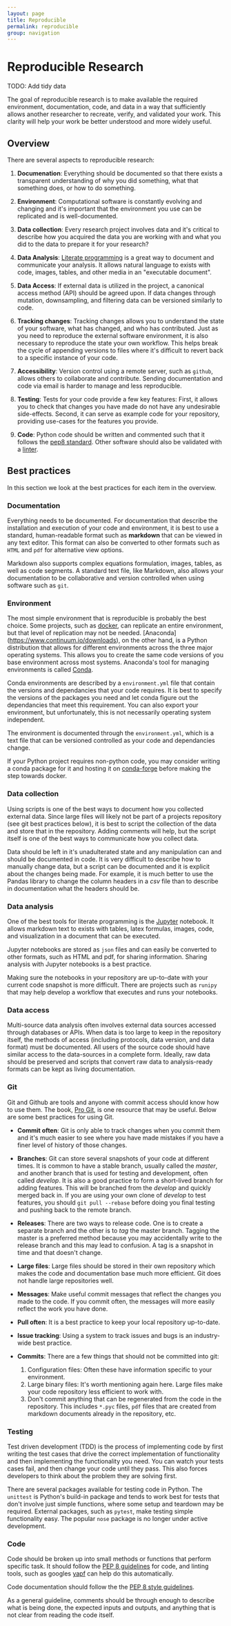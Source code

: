 ```yaml
---
layout: page
title: Reproducible
permalink: reproducible
group: navigation
---
```


# Reproducible Research

TODO: Add tidy data

The goal of reproducible research is to make available
the required environment, documentation, code, and data
in a way that sufficiently allows another researcher
to recreate, verify, and validated your work.
This clarity will help your work be better understood and
more widely useful.

## Overview

There are several aspects to reproducible research:

1. **Documenation**: Everything should be documented so that there exists a transparent understanding
of why you did something, what that something does, or how to do something.

2. **Environment**: Computational software is constantly evolving and changing and it's important that the environment you use can be replicated and is well-documented.

3. **Data collection**: Every research project involves data and it's critical to describe how you acquired the data you are working with and what you did to the data to
prepare it for your research?

4. **Data Analysis**: [Literate programming](https://en.wikipedia.org/wiki/Literate_programming) is a great way
to document and communicate your analysis.  It allows natural language to exists with code, images, tables, and other media in an "executable document".

5. **Data Access**: If external data is utilized in the project, a canonical access method (API) should be agreed upon. If data changes through mutation, downsampling, and filtering data can be versioned similarly to code.

6. **Tracking changes**: Tracking changes allows you to understand the state of your software,
what has changed, and who has contributed.  Just as you need to reproduce the external software environment, it is also necessary to reproduce the state your own workflow.
This helps break the cycle of appending versions to files where it's difficult to revert back to a specific instance
of your code.

7. **Accessibility**:
Version control using a remote server, such as `github`,
allows others to collaborate and contribute.  Sending documentation and code via email is harder to manage and
less reproducible.

8. **Testing**:
Tests for your code provide a few key features:  First, it allows you to check that changes you have made do not have
any undesirable side-effects. Second, it can serve as example code for your repository, providing use-cases for the features you provide.

9. **Code**:
Python code should be written and commented such that it follows the [pep8 standard](https://www.python.org/dev/peps/pep-0008). Other software should also be validated with a [linter](http://stackoverflow.com/questions/8503559/what-is-linting).


## Best practices

In this section we look at the best practices for each item in the overview.

### Documentation

Everything needs to be documented.  For documentation that describe the installation and execution of your code and environment, it is best to use a standard, human-readable format such
as **markdown** that can be viewed in any
text editor.  This format can also be converted to other formats such as `HTML` and `pdf` for alternative view options.

Markdown also supports complex equations formulation, images, tables, as well as code segments.
A standard text file, like Markdown, also allows your documentation to be collaborative and version controlled when using software
such as `git`.





### Environment

The most simple environment that is reproducible is probably
the best choice. Some projects, such as [docker](https://www.docker.com/), can replicate an entire environment, but that level of replication may not be needed.
[Anaconda] (https://www.continuum.io/downloads), on the other hand, is a Python distribution that allows for different environments across
the three major operating systems. This allows you to create the same code versions of you base environment across most systems.  Anaconda's tool for managing environments is called [Conda](http://conda.pydata.org/docs/using/).

Conda environments are described by a `environment.yml` file that
contain the versions and dependancies that your code
requires.  It is best to specify the versions of the packages you need and let conda figure out the dependancies
that meet this requirement.  You can also export your
environment, but unfortunately, this is not necessarily operating system independent.

The environment is documented through the `environment.yml`,
which is a text file that can be versioned controlled as
your code and dependancies change.

If your Python project requires non-python code, you may consider writing a conda package for it and hosting it on [conda-forge](https://conda-forge.github.io/) before making the step towards docker.

### Data collection

Using scripts is one of the best ways to document how
you collected external data.  Since large files will likely not be part of a projects repository (see git best practices below), it is best to script the collection of the data and store that in the repository.  Adding comments will help, but the script itself is one of the best ways to communicate how you collect data.

Data should be left in it's unadulterated state and
any manipulation can and should be documented in code.  It
is very difficult to describe how to manually change data, but a script can be documented and it is explicit about the changes being made.  For example, it is much better to use the Pandas library to change the column headers in a *csv* file than to describe in documentation what the headers should be.

### Data analysis

One of the best tools for literate programming is the [Jupyter](http://jupyter.org/) notebook.  It allows markdown text
to exists with tables, latex formulas, images, code, and visualization in a document that can be executed.

Jupyter notebooks are stored as `json` files and can easily be converted to other formats, such as HTML and pdf, for sharing information.  Sharing analysis with Jupyter notebooks is a best practice.

Making sure the notebooks in your repository are up-to-date with your current code snapshot is more difficult.  There are projects such as `runipy` that may help develop a workflow that executes and runs your notebooks.

### Data access

Multi-source data analysis often involves external data sources accessed through databases or APIs. When data is too large to keep in the repository itself, the methods of access (including protocols, data version, and data format) must be documented. All users of the source code should have similar access to the data-sources in a complete form. Ideally, raw data should be preserved and scripts that convert raw data to analysis-ready formats can be kept as living documentation.

### Git

Git and Github are tools and anyone with commit access should know how to use them. The book, [Pro Git](https://git-scm.com/book/en/v2), is one resource that may be useful.  Below are some best practices for using Git.

- **Commit often**: Git is only able to track changes when
you commit them and it's much easier to see where you have made mistakes if you have a finer level of history of those changes.

- **Branches**: Git can store several snapshots of your code at different times.  It is common to have a stable branch, usually called the *master*, and another branch that is used for testing and development, often called *develop*.  It is also a good practice to form a short-lived branch for adding features.  This will be branched from the *develop* and quickly merged back in.  If you are using your own clone of *develop* to test features, you should `git pull --rebase` before doing you final testing and pushing back to the remote branch.

- **Releases**: There are two ways to release code.  One is to create a separate branch and the other is to *tag* the master branch.  Tagging the master is a preferred method because you may accidentally write to the release branch and this may lead to confusion.  A tag is a snapshot in time and that doesn't change.

- **Large files**: Large files should be stored in their own repository which makes the code and documentation base much more efficient.  Git does not handle large repositories well.

- **Messages**: Make useful commit messages that reflect the changes you made to the code.  If you commit often, the messages will more easily reflect the work you have done.

- **Pull often**: It is a best practice to keep your local repository up-to-date.

- **Issue tracking**: Using a system to track issues and bugs is an industry-wide best practice.

- **Commits**: There are a few things that should not be committed into git:

  1. Configuration files: Often these have information specific to your environment.
  2. Large binary files: It's worth mentioning again here.  Large files make your code repository less efficient to work with.
  3. Don't commit anything that can be regenerated from the code in the repository.  This includes `*.pyc` files, `pdf` files that are created from markdown documents already in the repository, etc.

### Testing

Test driven development (TDD) is the process of implementing code by first writing the test cases that drive the correct implementation of functionality and then implementing the functionality you need.  You can watch your tests cases
fail, and then change your code until they pass.  This also forces developers to think about the problem they are solving first.

There are several packages available for testing code in Python.  The `unittest` is Python's build-in package and tends to work best for tests that don't involve just simple functions, where some setup and teardown may be required.  External packages, such as `pytest`, make testing simple functionality easy.  The popular `nose` package is no longer under active development.


### Code

Code should be broken up into small methods or functions that perform specific task. It should follow the [PEP 8 guidelines](https://www.python.org/dev/peps/pep-0008) for code, and linting tools, such as googles [yapf](https://github.com/google/yapf) can help do this automatically.

Code documentation should
follow the the [PEP 8 style guidelines](https://www.python.org/dev/peps/pep-0008/#comments).

As a general guideline, comments should be through enough to describe what is being done, the expected inputs and outputs, and
anything that is not clear from reading the code itself.
